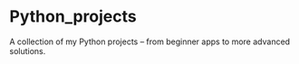# Python_projects
A collection of my Python projects – from beginner apps to more advanced solutions.
